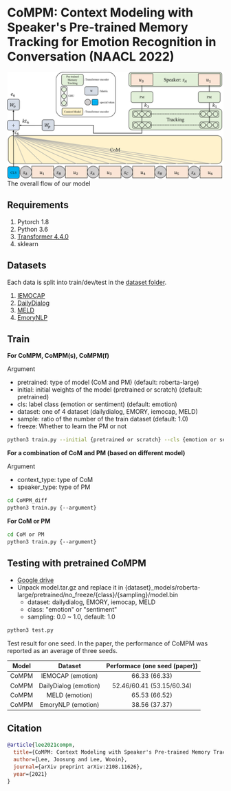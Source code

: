 # CoMPM: Context Modeling with Speaker's Pre-trained Memory Tracking for Emotion Recognition in Conversation (NAACL 2022)
![model](./image/model.png)
The overall flow of our model

## Requirements
1. Pytorch 1.8
2. Python 3.6
3. [Transformer 4.4.0](https://github.com/huggingface/transformers)
4. sklearn

## Datasets
Each data is split into train/dev/test in the [dataset folder](https://github.com/rungjoo/CoMPM/tree/master/dataset).
1. [IEMOCAP](https://sail.usc.edu/iemocap/iemocap_publication.htm)
2. [DailyDialog](http://yanran.li/dailydialog.html)
3. [MELD](https://github.com/declare-lab/MELD/)
4. [EmoryNLP](https://github.com/emorynlp/emotion-detection)

## Train
**For CoMPM, CoMPM(s), CoMPM(f)**

Argument
- pretrained: type of model (CoM and PM) (default: roberta-large)
- initial: initial weights of the model (pretrained or scratch) (default: pretrained)
- cls: label class (emotion or sentiment) (default: emotion)
- dataset: one of 4 dataset (dailydialog, EMORY, iemocap, MELD)
- sample: ratio of the number of the train dataset (default: 1.0)
- freeze: Whether to learn the PM or not

```bash
python3 train.py --initial {pretrained or scratch} --cls {emotion or sentiment} --dataset {dataset} {--freeze}
```

**For a combination of CoM and PM (based on different model)**

Argument
- context_type: type of CoM
- speaker_type: type of PM
```bash
cd CoMPM_diff
python3 train.py {--argument}
```

**For CoM or PM**
```bash
cd CoM or PM
python3 train.py {--argument}
```

## Testing with pretrained CoMPM
- [Google drive](https://drive.google.com/drive/folders/1VkKygJeI3Qb-kwxMMesFBl7I4uVqGMJF?usp=sharing)
- Unpack model.tar.gz and replace it in {dataset}_models/roberta-large/pretrained/no_freeze/{class}/{sampling}/model.bin
    - dataset: dailydialog, EMORY, iemocap, MELD
    - class: "emotion" or "sentiment"
    - sampling: 0.0 ~ 1.0, default: 1.0
    
```bash
python3 test.py
```
Test result for one seed. In the paper, the performance of CoMPM was reported as an average of three seeds.

| Model | Dataset | Performace (one seed (paper)) |
| :------: | :-------: | :-------: | 
| CoMPM | IEMOCAP (emotion) | 66.33 (66.33) |
| CoMPM | DailyDialog (emotion) | 52.46/60.41 (53.15/60.34) |
| CoMPM | MELD (emotion) | 65.53 (66.52) |
| CoMPM | EmoryNLP (emotion) | 38.56 (37.37) |

## Citation

```bibtex
@article{lee2021compm,
  title={CoMPM: Context Modeling with Speaker's Pre-trained Memory Tracking for Emotion Recognition in Conversation},
  author={Lee, Joosung and Lee, Wooin},
  journal={arXiv preprint arXiv:2108.11626},
  year={2021}
}
```